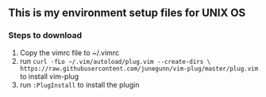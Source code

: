 ## This is my environment setup files for UNIX OS
### Steps to download       
1. Copy the vimrc file to ~/.vimrc
2. run `curl -fLo ~/.vim/autoload/plug.vim --create-dirs \
    https://raw.githubusercontent.com/junegunn/vim-plug/master/plug.vim` to install vim-plug 
3. run `:PlugInstall` to install the plugin
 
